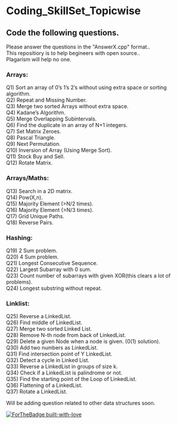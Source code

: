 # Coding_SkillSet_Topicwise

## Code the following questions.
Please answer the questions in the "AnswerX.cpp" format..</br>
This repositiory is to help begineers with open source.. </br>
Plagarism will help no one. </br>

### Arrays:

Q1) Sort an array of 0’s 1’s 2’s without using extra space or sorting algorithm.</br>
Q2) Repeat and Missing Number.</br>
Q3) Merge two sorted Arrays without extra space.</br>
Q4) Kadane’s Algorithm.</br>
Q5) Merge Overlapping Subintervals.</br>
Q6) Find the duplicate in an array of N+1 integers.</br>
Q7) Set Matrix Zeroes.</br>
Q8) Pascal Triangle.</br>
Q9) Next Permutation.</br>
Q10) Inversion of Array (Using Merge Sort).</br>
Q11) Stock Buy and Sell.</br>
Q12) Rotate Matrix.</br>
### Arrays/Maths:

Q13) Search in a 2D matrix.</br>
Q14) Pow(X,n).</br>
Q15) Majority Element (>N/2 times).</br>
Q16) Majority Element (>N/3 times).</br>
Q17) Grid Unique Paths.</br>
Q18) Reverse Pairs.</br>
### Hashing:

Q19) 2 Sum problem.</br>
Q20) 4 Sum problem.</br>
Q21) Longest Consecutive Sequence.</br> 
Q22) Largest Subarray with 0 sum.</br> 
Q23) Count number of subarrays with given XOR(this clears a lot of problems).</br>
Q24) Longest substring without repeat.</br> 
### Linklist:

Q25) Reverse a LinkedList.</br>
Q26) Find middle of LinkedList.</br>
Q27) Merge two sorted Linked List.</br>
Q28) Remove N-th node from back of LinkedList.</br>
Q29) Delete a given Node when a node is given. (0(1) solution).</br>
Q30) Add two numbers as LinkedList.</br>
Q31) Find intersection point of Y LinkedList.</br>
Q32) Detect a cycle in Linked List.</br>
Q33) Reverse a LinkedList in groups of size k.</br>
Q34) Check if a LinkedList is palindrome or not.</br>
Q35) Find the starting point of the Loop of LinkedList.</br>
Q36) Flattening of a LinkedList.</br>
Q37) Rotate a LinkedList.</br>

Will be adding question related to other data structures soon.


[![ForTheBadge built-with-love](http://ForTheBadge.com/images/badges/built-with-love.svg)](https://GitHub.com/Naereen/)
